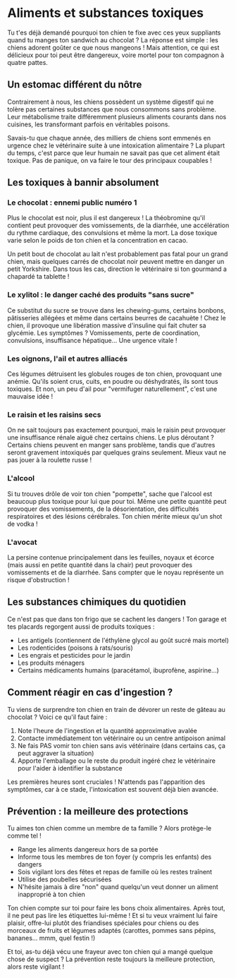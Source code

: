 # Aliments et substances toxiques

Tu t'es déjà demandé pourquoi ton chien te fixe avec ces yeux suppliants quand tu manges ton sandwich au chocolat ? La réponse est simple : les chiens adorent goûter ce que nous mangeons ! Mais attention, ce qui est délicieux pour toi peut être dangereux, voire mortel pour ton compagnon à quatre pattes.

## Un estomac différent du nôtre

Contrairement à nous, les chiens possèdent un système digestif qui ne tolère pas certaines substances que nous consommons sans problème. Leur métabolisme traite différemment plusieurs aliments courants dans nos cuisines, les transformant parfois en véritables poisons.

Savais-tu que chaque année, des milliers de chiens sont emmenés en urgence chez le vétérinaire suite à une intoxication alimentaire ? La plupart du temps, c'est parce que leur humain ne savait pas que cet aliment était toxique. Pas de panique, on va faire le tour des principaux coupables !

## Les toxiques à bannir absolument

### Le chocolat : ennemi public numéro 1

Plus le chocolat est noir, plus il est dangereux ! La théobromine qu'il contient peut provoquer des vomissements, de la diarrhée, une accélération du rythme cardiaque, des convulsions et même la mort. La dose toxique varie selon le poids de ton chien et la concentration en cacao.

Un petit bout de chocolat au lait n'est probablement pas fatal pour un grand chien, mais quelques carrés de chocolat noir peuvent mettre en danger un petit Yorkshire. Dans tous les cas, direction le vétérinaire si ton gourmand a chapardé ta tablette !

### Le xylitol : le danger caché des produits "sans sucre"

Ce substitut du sucre se trouve dans les chewing-gums, certains bonbons, pâtisseries allégées et même dans certains beurres de cacahuète ! Chez le chien, il provoque une libération massive d'insuline qui fait chuter sa glycémie. Les symptômes ? Vomissements, perte de coordination, convulsions, insuffisance hépatique... Une urgence vitale !

### Les oignons, l'ail et autres alliacés

Ces légumes détruisent les globules rouges de ton chien, provoquant une anémie. Qu'ils soient crus, cuits, en poudre ou déshydratés, ils sont tous toxiques. Et non, un peu d'ail pour "vermifuger naturellement", c'est une mauvaise idée !

### Le raisin et les raisins secs

On ne sait toujours pas exactement pourquoi, mais le raisin peut provoquer une insuffisance rénale aiguë chez certains chiens. Le plus déroutant ? Certains chiens peuvent en manger sans problème, tandis que d'autres seront gravement intoxiqués par quelques grains seulement. Mieux vaut ne pas jouer à la roulette russe !

### L'alcool

Si tu trouves drôle de voir ton chien "pompette", sache que l'alcool est beaucoup plus toxique pour lui que pour toi. Même une petite quantité peut provoquer des vomissements, de la désorientation, des difficultés respiratoires et des lésions cérébrales. Ton chien mérite mieux qu'un shot de vodka !

### L'avocat

La persine contenue principalement dans les feuilles, noyaux et écorce (mais aussi en petite quantité dans la chair) peut provoquer des vomissements et de la diarrhée. Sans compter que le noyau représente un risque d'obstruction !

## Les substances chimiques du quotidien

Ce n'est pas que dans ton frigo que se cachent les dangers ! Ton garage et tes placards regorgent aussi de produits toxiques :

- Les antigels (contiennent de l'éthylène glycol au goût sucré mais mortel)
- Les rodenticides (poisons à rats/souris)
- Les engrais et pesticides pour le jardin
- Les produits ménagers
- Certains médicaments humains (paracétamol, ibuprofène, aspirine...)

## Comment réagir en cas d'ingestion ?

Tu viens de surprendre ton chien en train de dévorer un reste de gâteau au chocolat ? Voici ce qu'il faut faire :

1. Note l'heure de l'ingestion et la quantité approximative avalée
2. Contacte immédiatement ton vétérinaire ou un centre antipoison animal
3. Ne fais PAS vomir ton chien sans avis vétérinaire (dans certains cas, ça peut aggraver la situation)
4. Apporte l'emballage ou le reste du produit ingéré chez le vétérinaire pour l'aider à identifier la substance

Les premières heures sont cruciales ! N'attends pas l'apparition des symptômes, car à ce stade, l'intoxication est souvent déjà bien avancée.

## Prévention : la meilleure des protections

Tu aimes ton chien comme un membre de ta famille ? Alors protège-le comme tel ! 

- Range les aliments dangereux hors de sa portée
- Informe tous les membres de ton foyer (y compris les enfants) des dangers
- Sois vigilant lors des fêtes et repas de famille où les restes traînent
- Utilise des poubelles sécurisées
- N'hésite jamais à dire "non" quand quelqu'un veut donner un aliment inapproprié à ton chien

Ton chien compte sur toi pour faire les bons choix alimentaires. Après tout, il ne peut pas lire les étiquettes lui-même ! Et si tu veux vraiment lui faire plaisir, offre-lui plutôt des friandises spéciales pour chiens ou des morceaux de fruits et légumes adaptés (carottes, pommes sans pépins, bananes... mmm, quel festin !)

Et toi, as-tu déjà vécu une frayeur avec ton chien qui a mangé quelque chose de suspect ? La prévention reste toujours la meilleure protection, alors reste vigilant ! 